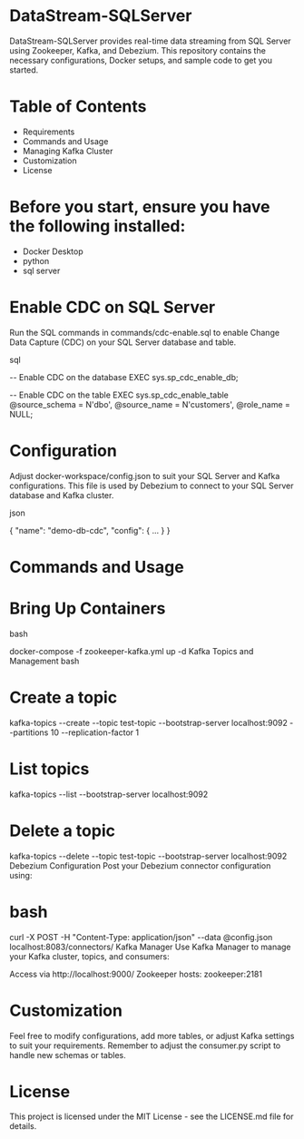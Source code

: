 # DataStream-SQLServer

DataStream-SQLServer provides real-time data streaming from SQL Server using Zookeeper, Kafka, and Debezium. This repository contains the necessary configurations, Docker setups, and sample code to get you started.

# Table of Contents

- Requirements
- Commands and Usage
- Managing Kafka Cluster
- Customization
- License

# Before you start, ensure you have the following installed:

- Docker Desktop
- python
- sql server

# Enable CDC on SQL Server
Run the SQL commands in commands/cdc-enable.sql to enable Change Data Capture (CDC) on your SQL Server database and table.

sql

-- Enable CDC on the database
EXEC sys.sp_cdc_enable_db;

-- Enable CDC on the table
EXEC sys.sp_cdc_enable_table 
@source_schema = N'dbo', 
@source_name = N'customers', 
@role_name = NULL;

# Configuration
Adjust docker-workspace/config.json to suit your SQL Server and Kafka configurations. This file is used by Debezium to connect to your SQL Server database and Kafka cluster.

json

{
    "name": "demo-db-cdc",
    "config": {
        ...
    }
}

# Commands and Usage

# Bring Up Containers
bash

docker-compose -f zookeeper-kafka.yml up -d
Kafka Topics and Management
bash

# Create a topic
kafka-topics --create --topic test-topic --bootstrap-server localhost:9092 --partitions 10 --replication-factor 1

# List topics
kafka-topics --list --bootstrap-server localhost:9092

# Delete a topic
kafka-topics --delete --topic test-topic --bootstrap-server localhost:9092
Debezium Configuration
Post your Debezium connector configuration using:

# bash

curl -X POST -H "Content-Type: application/json" --data @config.json localhost:8083/connectors/
Kafka Manager
Use Kafka Manager to manage your Kafka cluster, topics, and consumers:

Access via http://localhost:9000/
Zookeeper hosts: zookeeper:2181

# Customization

Feel free to modify configurations, add more tables, or adjust Kafka settings to suit your requirements. Remember to adjust the consumer.py script to handle new schemas or tables.


# License

This project is licensed under the MIT License - see the LICENSE.md file for details.
